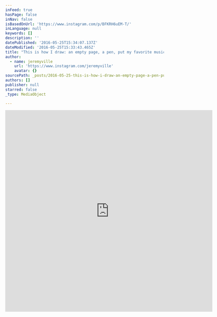 ```yaml
---
inFeed: true
hasPage: false
inNav: false
isBasedOnUrl: 'https://www.instagram.com/p/BFKRH6uEM-T/'
inLanguage: null
keywords: []
description: ''
datePublished: '2016-05-25T15:34:07.137Z'
dateModified: '2016-05-25T15:33:43.465Z'
title: "This is how I draw: an empty page, a pen, put my favorite music on, and then just let the ink glide across the paper. Unthink. Unlearn. Unplan. Drawn for you on this Sunday afternoon in #newyork from #studiojeremyvillebrooklyn #may8th music by #BandofHorses with friend @ryanmonroe5000 \uD83D\uDC4D\uD83C\uDFFC\uD83D\uDC4D\uD83C\uDFFC music clip for this track #dilly by talented homie @philipandelman #jeremyville \uD83D\uDC49\uD83C\uDFFD #cornersinjeremyville ... Have you taken #atriptojeremyville ? #streetsofjeremyville #jeremyvilleanimation #orchardStreet #lowerEastSide"
author:
  - name: jeremyville
    url: 'https://www.instagram.com/jeremyville'
    avatar: {}
sourcePath: _posts/2016-05-25-this-is-how-i-draw-an-empty-page-a-pen-put-my-favorite-mu.md
authors: []
publisher: null
starred: false
_type: MediaObject

---
```

<iframe src="https://cdn.embedly.com/widgets/media.html?src=http%3A%2F%2Fscontent.cdninstagram.com%2Ft50.2886-16%2F13181783_238134343218339_1957245694_n.mp4&amp;src_secure=1&amp;url=https%3A%2F%2Fwww.instagram.com%2Fp%2FBFKRH6uEM-T%2F&amp;image=https%3A%2F%2Fscontent.cdninstagram.com%2Ft51.2885-15%2Fe15%2F13129202_462218297319633_443788175_n.jpg%3Fig_cache_key%3DMTI0NTg4MzU1Nzc5ODI2ODgxOQ%253D%253D.2&amp;key=b7d04c9b404c499eba89ee7072e1c4f7&amp;type=video%2Fmp4&amp;schema=instagram" width="658" height="640" scrolling="no" frameborder="0" allowfullscreen="" style=""></iframe>